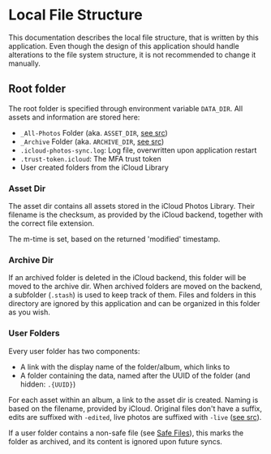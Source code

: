# Local File Structure
This documentation describes the local file structure, that is written by this application. Even though the design of this application should handle alterations to the file system structure, it is not recommended to change it manually.

## Root folder
The root folder is specified through environment variable `DATA_DIR`. All assets and information are stored here:

  * `_All-Photos` Folder (aka. `ASSET_DIR`, [see src](https://github.com/steilerDev/icloud-photos-sync/blob/main/app/src/lib/photos-library/constants.ts))
  * `_Archive` Folder (aka. `ARCHIVE_DIR`, [see src](https://github.com/steilerDev/icloud-photos-sync/blob/main/app/src/lib/photos-library/constants.ts))
  * `.icloud-photos-sync.log`: Log file, overwritten upon application restart
  * `.trust-token.icloud`: The MFA trust token
  * User created folders from the iCloud Library

### Asset Dir
The asset dir contains all assets stored in the iCloud Photos Library. Their filename is the checksum, as provided by the iCloud backend, together with the correct file extension.

The m-time is set, based on the returned 'modified' timestamp.

### Archive Dir
If an archived folder is deleted in the iCloud backend, this folder will be moved to the archive dir. When archived folders are moved on the backend, a subfolder (`.stash`) is used to keep track of them. Files and folders in this directory are ignored by this application and can be organized in this folder as you wish.

### User Folders
Every user folder has two components:

  * A link with the display name of the folder/album, which links to
  * A folder containing the data, named after the UUID of the folder (and hidden: `.{UUID}`)

For each asset within an album, a link to the asset dir is created. Naming is based on the filename, provided by iCloud. Original files don't have a suffix, edits are suffixed with `-edited`, live photos are suffixed with `-live` ([see src](https://github.com/steilerDev/icloud-photos-sync/blob/main/app/src/lib/photos-library/model/asset.ts#L190)).

If a user folder contains a non-safe file (see [Safe Files](https://github.com/steilerDev/icloud-photos-sync/blob/main/app/src/lib/photos-library/constants.ts)), this marks the folder as archived, and its content is ignored upon future syncs.
